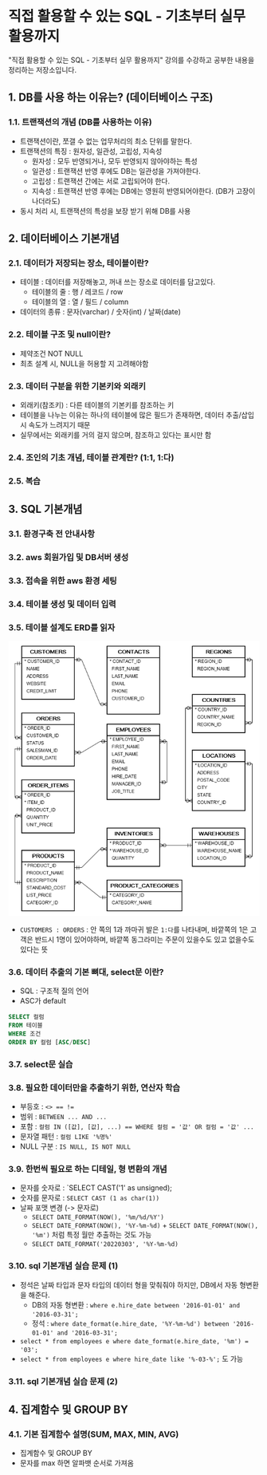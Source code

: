 # 직접 활용할 수 있는 SQL - 기초부터 실무 활용까지
"직접 활용할 수 있는 SQL - 기초부터 실무 활용까지" 강의를 수강하고 공부한 내용을 정리하는 저장소입니다.

## 1. DB를 사용 하는 이유는? (데이터베이스 구조)
### 1.1. 트랜잭션의 개념 (DB를 사용하는 이유)
- 트랜잭션이란, 쪼갤 수 없는 업무처리의 최소 단위를 말한다.
- 트랜잭션의 특징 : 원자성, 일관성, 고립성, 지속성
  - 원자성 : 모두 반영되거나, 모두 반영되지 않아야하는 특성
  - 일관성 : 트랜잭션 반영 후에도 DB는 일관성을 가져야한다.
  - 고립성 : 트랜잭션 간에는 서로 고립되어야 한다.
  - 지속성 : 트랜잭션 반영 후에는 DB에는 영원히 반영되어야한다. (DB가 고장이 나더라도)
- 동시 처리 시, 트랜잭션의 특성을 보장 받기 위해 DB를 사용

## 2. 데이터베이스 기본개념
### 2.1. 데이터가 저장되는 장소, 테이블이란?
- 테이블 : 데이터를 저장해놓고, 꺼내 쓰는 장소로 데이터를 담고있다.
  - 테이블의 줄 : 행 / 레코드 / row
  - 테이블의 열 : 열 / 필드 / column
- 데이터의 종류 : 문자(varchar) / 숫자(int) / 날짜(date)

### 2.2. 테이블 구조 및 null이란?
- 제약조건 NOT NULL
- 최초 설계 시, NULL을 허용할 지 고려해야함

### 2.3. 데이터 구분을 위한 기본키와 외래키
- 외래키(참조키) : 다른 테이블의 기본키를 참조하는 키
- 테이블을 나누는 이유는 하나의 테이블에 많은 필드가 존재하면, 데이터 추출/삽입 시 속도가 느려지기 때문
- 실무에서는 외래키를 거의 걸지 않으며, 참조하고 있다는 표시만 함

### 2.4. 조인의 기초 개념, 테이블 관계란? (1:1, 1:다)

### 2.5. 복습

## 3. SQL 기본개념

### 3.1. 환경구축 전 안내사항

### 3.2. aws 회원가입 및 DB서버 생성

### 3.3. 접속을 위한 aws 환경 세팅

### 3.4. 테이블 생성 및 데이터 입력

### 3.5. 테이블 설계도 ERD를 읽자

![](3_ERD.png)

- `CUSTOMERS : ORDERS` : 안 쪽의 1과 까마귀 발은 `1:다`를 나타내며, 바깥쪽의 1은 고객은 반드시 1명이 있어야하며, 바깥쪽 동그라미는 주문이 있을수도 있고 없을수도 있다는 뜻

### 3.6. 데이터 추출의 기본 뼈대, select문 이란?

- SQL : 구조적 질의 언어
- ASC가 default
```sql
SELECT 컬럼
FROM 테이블
WHERE 조건
ORDER BY 컬럼 [ASC/DESC]
```

### 3.7. select문 실습

### 3.8. 필요한 데이터만을 추출하기 위한, 연산자 학습

- 부등호 : `<> == !=`
- 범위 : `BETWEEN ... AND ...`
- 포함 : `컬럼 IN ([값], [값], ...) == WHERE 컬럼 = '값' OR 컬럼 = '값' ...`
- 문자열 패턴 : `컬럼 LIKE '%명%'`
- NULL 구분 : `IS NULL, IS NOT NULL`

### 3.9. 한번씩 필요로 하는 디테일, 형 변환의 개념

- 문자를 숫자로 : `SELECT CAST('1' as unsigned);
- 숫자를 문자로 : `SELECT CAST (1 as char(1))`
- 날짜 포맷 변경 (-> 문자로)
  - `SELECT DATE_FORMAT(NOW(), '%m/%d/%Y')`
  - `SELECT DATE_FORMAT(NOW(), '%Y-%m-%d)` + `SELECT DATE_FORMAT(NOW(), '%m')` 처럼 특정 월만 추출하는 것도 가능  
  - `SELECT DATE_FORMAT('20220303', '%Y-%m-%d)`

### 3.10. sql 기본개념 실습 문제 (1)

- 정석은 날짜 타입과 문자 타입의 데이터 형을 맞춰줘야 하지만, DB에서 자동 형변환을 해준다. 
  - DB의 자동 형변환 : `where e.hire_date between '2016-01-01' and '2016-03-31';`
  - 정석 : `where date_format(e.hire_date, '%Y-%m-%d') between '2016-01-01' and '2016-03-31';`
- `select * from employees e where date_format(e.hire_date, '%m') = '03';`
- `select * from employees e where hire_date like '%-03-%';` 도 가능


### 3.11. sql 기본개념 실습 문제 (2)

## 4. 집계함수 및 GROUP BY

### 4.1. 기본 집계함수 설명(SUM, MAX, MIN, AVG)

- 집계함수 및 GROUP BY
- 문자를 max 하면 알파뱃 순서로 가져옴